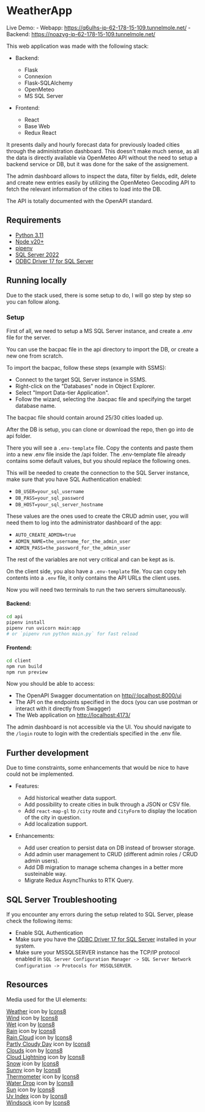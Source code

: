 # WeatherApp
Live Demo: 
    - Webapp: https://q6ulhs-ip-62-178-15-109.tunnelmole.net/
    - Backend: https://noazyg-ip-62-178-15-109.tunnelmole.net/

This web application was made with the following stack:
- Backend:
    - Flask
    - Connexion
    - Flask-SQLAlchemy
    - OpenMeteo
    - MS SQL Server

- Frontend:
    - React
    - Base Web
    - Redux React

It presents daily and hourly forecast data for previously loaded cities through the administration dashboard.
This doesn't make much sense, as all the data is directly available via OpenMeteo API without the need to setup a backend service or DB, but it was done for the sake of the assignement.

The admin dashboard allows to inspect the data, filter by fields, edit, delete and create new entries easily by utilizing the OpenMeteo Geocoding API to fetch the relevant information of the cities to load into the DB.

The API is totally documented with the OpenAPI standard.

## Requirements
- [Python 3.11](https://www.python.org/downloads/windows/)
- [Node v20+](https://nodejs.org/en)
- [pipenv](https://pipenv.pypa.io/en/latest/)
- [SQL Server 2022](https://www.microsoft.com/en-us/sql-server/sql-server-downloads)
- [ODBC Driver 17 for SQL Server](https://learn.microsoft.com/en-us/sql/connect/odbc/download-odbc-driver-for-sql-server?view=sql-server-ver16#version-17) 

## Running locally
Due to the stack used, there is some setup to do, I will go step by step so you can follow along.

### Setup

First of all, we need to setup a MS SQL Server instance, and create a .env file for the server.

You can use the bacpac file in the api directory to import the DB, or create a new one from scratch.

To import the bacpac, follow these steps (example with SSMS):
- Connect to the target SQL Server instance in SSMS.
- Right-click on the "Databases" node in Object Explorer.
- Select "Import Data-tier Application".
- Follow the wizard, selecting the .bacpac file and specifying the target database name. 

The bacpac file should contain around 25/30 cities loaded up.

After the DB is setup, you can clone or download the repo, then go into de api folder.

There you will see a `.env-template` file. Copy the contents and paste them into a new .env file inside the /api folder.
The .env-template file already contains some default values, but you should replace the following ones.

This will be needed to create the connection to the SQL Server instance, make sure that you have SQL Authentication enabled:
- `DB_USER=your_sql_username`
- `DB_PASS=your_sql_password`
- `DB_HOST=your_sql_server_hostname`


These values are the ones used to create the CRUD admin user, you will need them to log into the administrator dashboard of the app:
- `AUTO_CREATE_ADMIN=true`
- `ADMIN_NAME=the_username_for_the_admin_user`
- `ADMIN_PASS=the_password_for_the_admin_user`

The rest of the variables are not very critical and can be kept as is.

On the client side, you also have a `.env-template` file. You can copy teh contents into a `.env` file, it only contains the API URLs the client uses. 

Now you will need two terminals to run the two servers simultaneously.  

#### Backend:  
```bash
cd api
pipenv install
pipenv run uvicorn main:app
# or `pipenv run python main.py` for fast reload
``` 

#### Frontend:
```bash
cd client
npm run build
npm run preview
```

Now you should be able to access:
- The OpenAPI Swagger documentation on [http//:localhost:8000/ui](http//:localhost:8000/ui)
- The API on the endpoints specified in the docs (you can use postman or interact with it directly from Swagger)
- The Web application on [http://localhost:4173/](http://localhost:4173/)

The admin dashboard is not accessible via the UI. You should navigate to the `/login` route to login with the credentials specified in the .env file.

## Further development
Due to time constraints, some enhancements that would be nice to have could not be implemented.  

- Features:
    - Add historical weather data support.
    - Add possibility to create cities in bulk through a JSON or CSV file.
    - Add `react-map-gl` to `/city` route and `CityForm` to display the location of the city in question.
    - Add localization support.

- Enhancements: 
    - Add user creation to persist data on DB instead of browser storage.
    - Add admin user management to CRUD (different admin roles / CRUD admin users).
    - Add DB migration to manage schema changes in a better more susteinable way.
    - Migrate Redux AsyncThunks to RTK Query.


## SQL Server Troubleshooting
If you encounter any errors during the setup related to SQL Server, please check the following items:
- Enable SQL Authentication
- Make sure you have the [ODBC Driver 17 for SQL Server](https://learn.microsoft.com/en-us/sql/connect/odbc/download-odbc-driver-for-sql-server?view=sql-server-ver16#version-17) installed in your system.
- Make sure your MSSQLSERVER instance has the TCP/IP protocol enabled in `SQL Server Configuration Manager -> SQL Server Network Configuration -> Protocols for MSSQLSERVER`.


## Resources
Media used for the UI elements:

[Weather](https://icons8.com/icon/qA3w9Yp2vY7r/weather) icon by [Icons8](https://icons8.com)  
[Wind](https://icons8.com/icon/RtDA8YDN9Mi9/wind) icon by [Icons8](https://icons8.com)  
[Wet](https://icons8.com/icon/I7Uv9dQ4WLYh/wet) icon by [Icons8](https://icons8.com)  
[Rain](https://icons8.com/icon/kKxyuLXD4w0n/rain) icon by [Icons8](https://icons8.com)  
[Rain Cloud](https://icons8.com/icon/PIXtKMDAXCzo/rain-cloud) icon by [Icons8](https://icons8.com)  
[Partly Cloudy Day](https://icons8.com/icon/zIVmoh4T8wh7/partly-cloudy-day) icon by [Icons8](https://icons8.com)  
[Clouds](https://icons8.com/icon/W8fUZZSmXssu/clouds) icon by [Icons8](https://icons8.com)  
[Cloud Lightning](https://icons8.com/icon/c0Otgmp74zQX/cloud-lightning) icon by [Icons8](https://icons8.com)  
[Snow](https://icons8.com/icon/cyZConbteZk9/snow) icon by [Icons8](https://icons8.com)  
[Sunny](https://icons8.com/icon/8EUmYhfLPTCF/sun) icon by [Icons8](https://icons8.com)  
[Thermometer](https://icons8.com/icon/e3LJkBOFiBL7/thermometer) icon by [Icons8](https://icons8.com)  
[Water Drop](https://icons8.com/icon/IVnaKF3VkqSZ/blur) icon by [Icons8](https://icons8.com)  
[Sun](https://icons8.com/icon/60002/sun) icon by [Icons8](https://icons8.com)  
<a target="_blank" href="https://icons8.com/icon/9eToT1eAIEII/uv-index">Uv Index</a> icon by <a target="_blank" href="https://icons8.com">Icons8</a>  
<a target="_blank" href="https://icons8.com/icon/19436/windsock">Windsock</a> icon by <a target="_blank" href="https://icons8.com">Icons8</a>  

